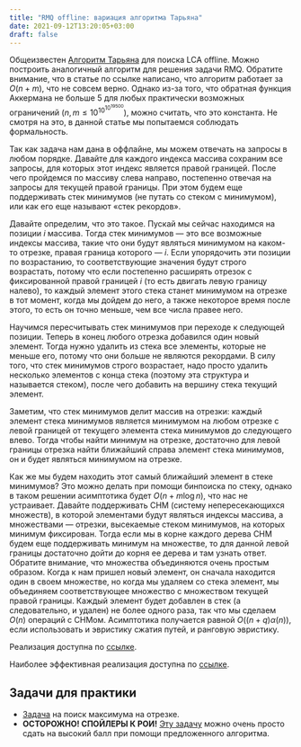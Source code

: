```yaml
---
title: "RMQ offline: вариация алгоритма Тарьяна"
date: 2021-09-12T13:20:05+03:00
draft: false
---
```


Общеизвестен [Алгоритм Тарьяна](https://e-maxx.ru/algo/lca_linear_offline) для поиска LCA offline. Можно построить аналогичный алгоритм для решения задачи RMQ. Обратите внимание, что в статье по ссылке написано, что алгоритм работает за $O(n + m)$, что не совсем верно. Однако из-за того, что обратная функция Аккермана не больше $5$ для любых практически возможных ограничений ($n, m \le 10^{10^{10^{19500}}}$), можно считать, что это константа. Не смотря на это, в данной статье мы попытаемся соблюдать формальность.

Так как задача нам дана в оффлайне, мы можем отвечать на запросы в любом порядке. Давайте для каждого индекса массива сохраним все запросы, для которых этот индекс является правой границей. После чего пройдемся по массиву слева направо, постепенно отвечая на запросы для текущей правой границы. При этом будем еще поддерживать стек минимумов (не путать со стеком с минимумом), или как его еще называют «стек рекордов».

Давайте определим, что это такое. Пускай мы сейчас находимся на позиции $i$ массива. Тогда стек минимумов — это все возможные индексы массива, такие что они будут являться минимумом на каком-то отрезке, правая граница которого — $i$. Если упорядочить эти позиции по возрастанию, то соответствующие значения будут строго возрастать, потому что если постепенно расширять отрезок с фиксированной правой границей $i$ (то есть двигать левую границу налево), то каждый элемент этого стека станет минимумом на отрезке в тот момент, когда мы дойдем до него, а также некоторое время после этого, то есть он точно меньше, чем все числа правее него.

Научимся пересчитывать стек минимумов при переходе к следующей позиции. Теперь в конец любого отрезка добавился один новый элемент. Тогда нужно удалить из стека все элементы, которые не меньше его, потому что они больше не являются рекордами. В силу того, что стек минимумов строго возрастает, надо просто удалить несколько элементов с конца стека (поэтому эта структура и называется стеком), после чего добавить на вершину стека текущий элемент.

Заметим, что стек минимумов делит массив на отрезки: каждый элемент стека минимумов является минимумом на любом отрезке с левой границей от текущего элемента стека минимумов до следующего влево. Тогда чтобы найти минимум на отрезке, достаточно для левой границы отрезка найти ближайший справа элемент стека минимумов, он и будет являться минимумом на отрезке.

Как же мы будем находить этот самый ближайший элемент в стеке минимумов? Это можно делать при помощи бинпоиска по стеку, однако в таком решении асимптотика будет $O(n + m \log n)$, что нас не устраивает. Давайте поддерживать СНМ (систему непересекающихся множеств), в которой элементами будут являться индексы массива, а множествами — отрезки, высекаемые стеком минимумов, на которых минимум фиксирован. Тогда если мы в корне каждого дерева СНМ будем еще поддерживать минимум на множестве, то для данной левой границы достаточно дойти до корня ее дерева и там узнать ответ. Обратите внимание, что множества объединяются очень простым образом. Когда к нам пришел новый элемент, он сначала находится один в своем множестве, но когда мы удаляем со стека элемент, мы объединяем соответствующее множество с множеством текущей правой границы. Каждый элемент будет добавлен в стек (а следовательно, и удален) не более одного раза, так что мы сделаем $O(n)$ операций с СНМом. Асимптотика получается равной $O((n + q) \alpha(n))$, если использовать и эвристику сжатия путей, и ранговую эвристику.

Реализация доступна по [ссылке](https://pastebin.com/WaGMprcc).

Наиболее эффективная реализация доступна по [ссылке](https://pastebin.com/QQqptmFm).

## Задачи для практики

- [Задача](https://informatics.msk.ru/mod/statements/view.php?id=597&chapterid=752#1) на поиск максимума на отрезке.
- **ОСТОРОЖНО! СПОЙЛЕРЫ К РОИ!** [Эту задачу](https://contest.yandex.ru/roiarchive/contest/4284/problems/7/) можно очень просто сдать на высокий балл при помощи предложенного алгоритма.   


